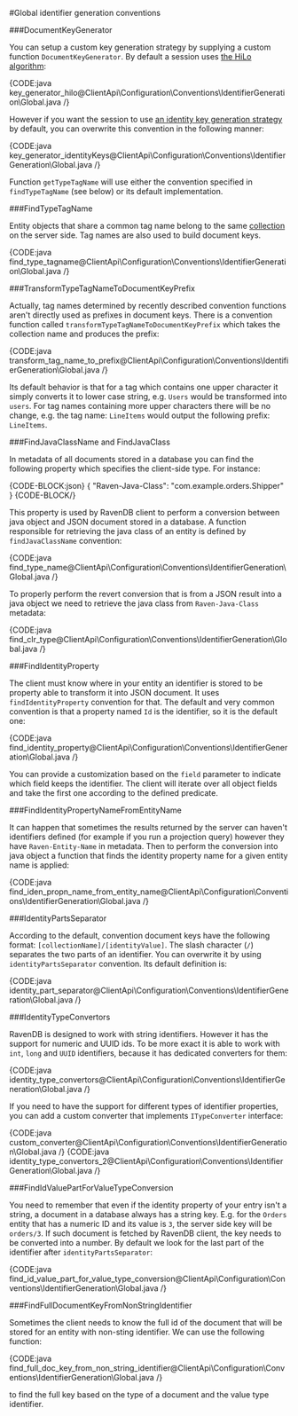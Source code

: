 #Global identifier generation conventions

###DocumentKeyGenerator

You can setup a custom key generation strategy by supplying a custom function `DocumentKeyGenerator`. By default a session uses [the HiLo algorithm](../../../../client-api/document-identifiers/hilo-algorithm):

{CODE:java key_generator_hilo@ClientApi\Configuration\Conventions\IdentifierGeneration\Global.java /}

However if you want the session to use [an identity key generation strategy](../../../../client-api/document-identifiers/working-with-document-ids#identity-ids) by default, you can overwrite this convention in the following manner:

{CODE:java key_generator_identityKeys@ClientApi\Configuration\Conventions\IdentifierGeneration\Global.java /}

Function `getTypeTagName` will use either the convention specified in `findTypeTagName` (see below) or its default implementation.

###FindTypeTagName

Entity objects that share a common tag name belong to the same [collection](../../../../client-api/faq/what-is-a-collection) on the server side. Tag names are also used to build document keys.

{CODE:java find_type_tagname@ClientApi\Configuration\Conventions\IdentifierGeneration\Global.java /}


###TransformTypeTagNameToDocumentKeyPrefix

Actually, tag names determined by recently described convention functions aren't directly used as prefixes in document keys. There is a convention function called `transformTypeTagNameToDocumentKeyPrefix` which takes the collection name and produces the prefix:

{CODE:java transform_tag_name_to_prefix@ClientApi\Configuration\Conventions\IdentifierGeneration\Global.java /}

Its default behavior is that for a tag which contains one upper character it simply converts it to lower case string, e.g. `Users` would be transformed into `users`. For tag names containing more upper characters there will be no change, e.g. the tag name: `LineItems` would output the following prefix: `LineItems`.

###FindJavaClassName and FindJavaClass

In metadata of all documents stored in a database you can find the following property which specifies the client-side type. For instance:

{CODE-BLOCK:json}
{
    "Raven-Java-Class": "com.example.orders.Shipper"
}
{CODE-BLOCK/}

This property is used by RavenDB client to perform a conversion between java object and JSON document stored in a database. A function responsible for retrieving the java class of an entity is defined by `findJavaClassName` convention:

{CODE:java find_type_name@ClientApi\Configuration\Conventions\IdentifierGeneration\Global.java /}

To properly perform the revert conversion that is from a JSON result into a java object we need to retrieve the java class from `Raven-Java-Class` metadata:

{CODE:java find_clr_type@ClientApi\Configuration\Conventions\IdentifierGeneration\Global.java /}


###FindIdentityProperty

The client must know where in your entity an identifier is stored to be property able to transform it into JSON document. It uses `findIdentityProperty` convention for that. The default and very common convention is that a property named `Id` is the identifier, so it is the default one:

{CODE:java find_identity_property@ClientApi\Configuration\Conventions\IdentifierGeneration\Global.java /}

You can provide a customization based on the `field` parameter to indicate which field keeps the identifier. The client will iterate over all object fields and take the first one according to the defined predicate.

###FindIdentityPropertyNameFromEntityName

It can happen that sometimes the results returned by the server can haven't identifiers defined (for example if you run a projection query) however they have `Raven-Entity-Name` in metadata.
Then to perform the conversion into java object a function that finds the identity property name for a given entity name is applied:

{CODE:java find_iden_propn_name_from_entity_name@ClientApi\Configuration\Conventions\IdentifierGeneration\Global.java /}

###IdentityPartsSeparator

According to the default, convention document keys have the following format: `[collectionName]/[identityValue]`. The slash character (`/`) separates the two parts of an identifier.
You can overwrite it by using `identityPartsSeparator` convention. Its default definition is:

{CODE:java identity_part_separator@ClientApi\Configuration\Conventions\IdentifierGeneration\Global.java /}

###IdentityTypeConvertors

RavenDB is designed to work with string identifiers. However it has the support for numeric and UUID ids. To be more exact it is able to work with `int`, `long` and `UUID` identifiers,
because it has dedicated converters for them:

{CODE:java identity_type_convertors@ClientApi\Configuration\Conventions\IdentifierGeneration\Global.java /}

If you need to have the support for different types of identifier properties, you can add a custom converter that implements `ITypeConverter` interface:

{CODE:java custom_converter@ClientApi\Configuration\Conventions\IdentifierGeneration\Global.java /}
{CODE:java identity_type_convertors_2@ClientApi\Configuration\Conventions\IdentifierGeneration\Global.java /}

###FindIdValuePartForValueTypeConversion

You need to remember that even if the identity property of your entry isn't a string, a document in a database always has a string key. E.g. for the `Orders` entity that has
a numeric ID and its value is `3`, the server side key will be `orders/3`. If such document is fetched by RavenDB client, the key needs to be converted into a number. By default
we look for the last part of the identifier after `identityPartsSeparator`:

{CODE:java find_id_value_part_for_value_type_conversion@ClientApi\Configuration\Conventions\IdentifierGeneration\Global.java /}

###FindFullDocumentKeyFromNonStringIdentifier

Sometimes the client needs to know the full id of the document that will be stored for an entity with non-sting identifier. We can use the following function:

{CODE:java find_full_doc_key_from_non_string_identifier@ClientApi\Configuration\Conventions\IdentifierGeneration\Global.java /}

to find the full key based on the type of a document and the value type identifier.